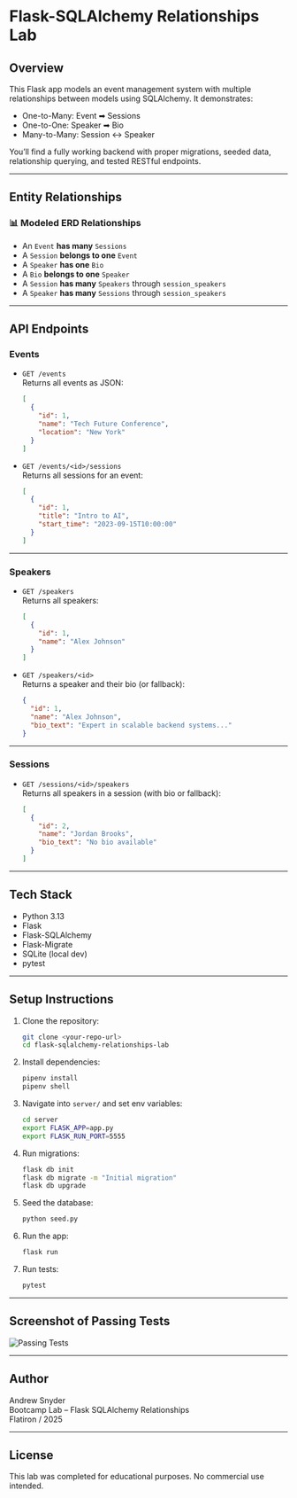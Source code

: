 # Flask-SQLAlchemy Relationships Lab

## Overview

This Flask app models an event management system with multiple relationships between models using SQLAlchemy. It demonstrates:

- One-to-Many: Event ➡ Sessions
- One-to-One: Speaker ➡ Bio
- Many-to-Many: Session ↔ Speaker

You’ll find a fully working backend with proper migrations, seeded data, relationship querying, and tested RESTful endpoints.

---

## Entity Relationships

### 📊 Modeled ERD Relationships

- An `Event` **has many** `Sessions`
- A `Session` **belongs to one** `Event`
- A `Speaker` **has one** `Bio`
- A `Bio` **belongs to one** `Speaker`
- A `Session` **has many** `Speakers` through `session_speakers`
- A `Speaker` **has many** `Sessions` through `session_speakers`

---

## API Endpoints

### Events

- `GET /events`  
  Returns all events as JSON:

  ```json
  [
    {
      "id": 1,
      "name": "Tech Future Conference",
      "location": "New York"
    }
  ]
  ```

- `GET /events/<id>/sessions`  
  Returns all sessions for an event:
  ```json
  [
    {
      "id": 1,
      "title": "Intro to AI",
      "start_time": "2023-09-15T10:00:00"
    }
  ]
  ```

---

### Speakers

- `GET /speakers`  
  Returns all speakers:

  ```json
  [
    {
      "id": 1,
      "name": "Alex Johnson"
    }
  ]
  ```

- `GET /speakers/<id>`  
  Returns a speaker and their bio (or fallback):
  ```json
  {
    "id": 1,
    "name": "Alex Johnson",
    "bio_text": "Expert in scalable backend systems..."
  }
  ```

---

### Sessions

- `GET /sessions/<id>/speakers`  
  Returns all speakers in a session (with bio or fallback):
  ```json
  [
    {
      "id": 2,
      "name": "Jordan Brooks",
      "bio_text": "No bio available"
    }
  ]
  ```

---

## Tech Stack

- Python 3.13
- Flask
- Flask-SQLAlchemy
- Flask-Migrate
- SQLite (local dev)
- pytest

---

## Setup Instructions

1. Clone the repository:

   ```bash
   git clone <your-repo-url>
   cd flask-sqlalchemy-relationships-lab
   ```

2. Install dependencies:

   ```bash
   pipenv install
   pipenv shell
   ```

3. Navigate into `server/` and set env variables:

   ```bash
   cd server
   export FLASK_APP=app.py
   export FLASK_RUN_PORT=5555
   ```

4. Run migrations:

   ```bash
   flask db init
   flask db migrate -m "Initial migration"
   flask db upgrade
   ```

5. Seed the database:

   ```bash
   python seed.py
   ```

6. Run the app:

   ```bash
   flask run
   ```

7. Run tests:
   ```bash
   pytest
   ```

---

## Screenshot of Passing Tests

![Passing Tests](images/Screenshot%202025-07-25%20at%209.51.56 PM.png)

---

## Author

Andrew Snyder  
Bootcamp Lab – Flask SQLAlchemy Relationships  
Flatiron / 2025

---

## License

This lab was completed for educational purposes. No commercial use intended.
